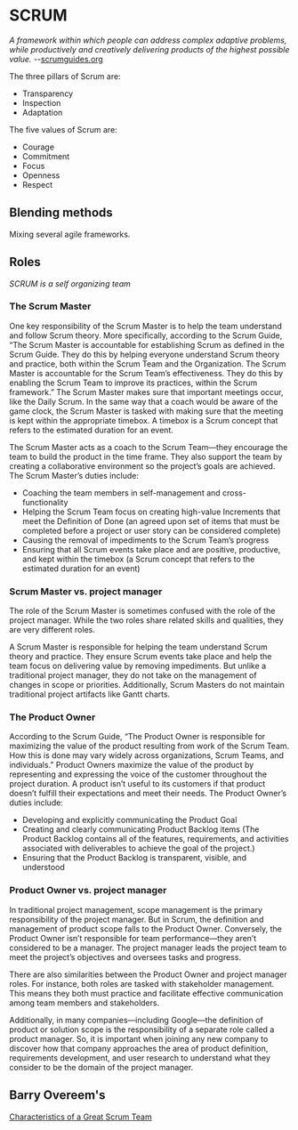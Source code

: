 # SCRUM
*A framework within which people can address complex adaptive problems, while productively and creatively delivering products of the highest possible value.* --[scrumguides.org](scrumguides.org)

The three pillars of Scrum are: 
* Transparency 
* Inspection
* Adaptation 

The five values of Scrum are: 
* Courage 
* Commitment 
* Focus
* Openness 
* Respect

## Blending methods
Mixing several agile frameworks.

## Roles
*SCRUM is a self organizing team*

### The Scrum Master
One key responsibility of the Scrum Master is to help the team understand and follow Scrum theory. More specifically, according to the Scrum Guide, “The Scrum Master is accountable for establishing Scrum as defined in the Scrum Guide. They do this by helping everyone understand Scrum theory and practice, both within the Scrum Team and the Organization. The Scrum Master is accountable for the Scrum Team’s effectiveness. They do this by enabling the Scrum Team to improve its practices, within the Scrum framework.” The Scrum Master makes sure that important meetings occur, like the Daily Scrum. In the same way that a coach would be aware of the game clock, the Scrum Master is tasked with making sure that the meeting is kept within the appropriate timebox. A timebox is a Scrum concept that refers to the estimated duration for an event.

The Scrum Master acts as a coach to the Scrum Team—they encourage the team to build the product in the time frame. They also support the team by creating a collaborative environment so the project’s goals are achieved. The Scrum Master’s duties include: 
* Coaching the team members in self-management and cross-functionality
* Helping the Scrum Team focus on creating high-value Increments that meet the Definition of Done (an agreed upon set of items that must be completed before a project or user story can be considered complete)
* Causing the removal of impediments to the Scrum Team’s progress
* Ensuring that all Scrum events take place and are positive, productive, and kept within the timebox (a Scrum concept that refers to the estimated duration for an event)

### Scrum Master vs. project manager 
The role of the Scrum Master is sometimes confused with the role of the project manager. While the two roles share related skills and qualities, they are very different roles.

A Scrum Master is responsible for helping the team understand Scrum theory and practice. They ensure Scrum events take place and help the team focus on delivering value by removing impediments. But unlike a traditional project manager, they do not take on the management of changes in scope or priorities. Additionally, Scrum Masters do not maintain traditional project artifacts like Gantt charts.

### The Product Owner
According to the Scrum Guide, “The Product Owner is responsible for maximizing the value of the product resulting from work of the Scrum Team. How this is done may vary widely across organizations, Scrum Teams, and individuals.” Product Owners maximize the value of the product by representing and expressing the voice of the customer throughout the project duration. A product isn’t useful to its customers if that product doesn’t fulfill their expectations and meet their needs. The Product Owner’s duties include:
* Developing and explicitly communicating the Product Goal
* Creating and clearly communicating Product Backlog items (The Product Backlog contains all of the features, requirements, and activities associated with deliverables to achieve the goal of the project.)
* Ensuring that the Product Backlog is transparent, visible, and understood

### Product Owner vs. project manager
In traditional project management, scope management is the primary responsibility of the project manager. But in Scrum, the definition and management of product scope falls to the Product Owner. Conversely, the Product Owner isn’t responsible for team performance—they aren’t considered to be a manager. The project manager leads the project team to meet the project’s objectives and oversees tasks and progress.

There are also similarities between the Product Owner and project manager roles. For instance, both roles are tasked with stakeholder management. This means they both must practice and facilitate effective communication among team members and stakeholders.

Additionally, in many companies—including Google—the definition of product or solution scope is the responsibility of a separate role called a product manager. So, it is important when joining any new company to discover how that company approaches the area of product definition, requirements development, and user research to understand what they consider to be the domain of the project manager. 

## Barry Overeem's 
[Characteristics of a Great Scrum Team](https://www.infoq.com/articles/great-scrum-team/)


